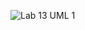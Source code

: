 ![Lab 13 UML 1](https://user-images.githubusercontent.com/63610026/93526375-3ac23d80-f8ec-11ea-890b-ea995a7c60c0.png)

